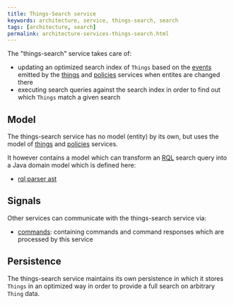 ```yaml
---
title: Things-Search service
keywords: architecture, service, things-search, search
tags: [architecture, search]
permalink: architecture-services-things-search.html
---
```


The "things-search" service takes care of:


* updating an optimized search index of `Things` based on the [events](basic-signals-event.html) emitted by the 
  [things](architecture-services-things.html) and [policies](architecture-services-policies.html) services when entites
  are changed there
* executing search queries against the search index in order to find out which `Things` match a given search

## Model

The things-search service has no model (entity) by its own, but uses the model of [things](architecture-services-things.html) and 
[policies](architecture-services-policies.html) services.

It however contains a model which can transform an <a href="#" data-toggle="tooltip" data-original-title="{{site.data.glossary.rql}}">RQL</a> 
search query into a Java domain model which is defined here:


* [rql parser ast](https://github.com/eclipse/ditto/tree/master/model/thingsearch-parser/src/main/java/org/eclipse/ditto/model/thingsearchparser/predicates/ast)

## Signals

Other services can communicate with the things-search service via:


* [commands](https://github.com/eclipse/ditto/tree/master/signals/commands/thingsearch/src/main/java/org/eclipse/ditto/signals/commands/thingsearch):
  containing commands and command responses which are processed by this service

## Persistence

The things-search service maintains its own persistence in which it stores `Things` in an optimized way in order to 
provide a full search on arbitrary `Thing` data. 
